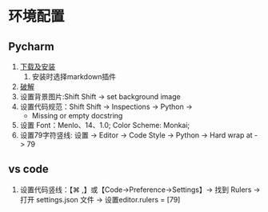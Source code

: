 # 环境配置


## Pycharm

1. [下载及安装](https://www.jetbrains.com/pycharm/download/)
   1. 安装时选择markdown插件
2. [破解](http://idea.lanyus.com)
3. 设置背景图片:Shift Shift -> set background image
4. 设置代码规范：Shift Shift -> Inspections -> Python -> 
   - Missing or empty docstring
5. 设置 Font：Menlo、14、1.0; Color Scheme: Monkai;
6. 设置79字符竖线: 设置 -> Editor -> Code Style -> Python -> Hard wrap at -> 79

## vs code

1. 设置代码竖线：【⌘ ,】或【Code->Preference->Settings】-> 找到 Rulers -> 打开 settings.json 文件 ->
设置editor.rulers = [79]
